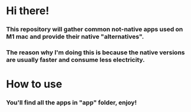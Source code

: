 # Hi there!

### This repository will gather common not-native apps used on M1 mac and provide their native "alternatives".

### The reason why I'm doing this is because the native versions are usually faster and consume less electricity.

# How to use

### You'll find all the apps in "app" folder, enjoy!
